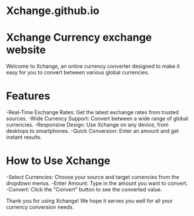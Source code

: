 # Xchange.github.io


# Xchange Currency exchange website 
Welcome to Xchange, an online currency converter designed to make it easy for you to convert between various global currencies. 

# Features
-Real-Time Exchange Rates: Get the latest exchange rates from trusted sources.
-Wide Currency Support: Convert between a wide range of global currencies.
-Responsive Design: Use Xchange on any device, from desktops to smartphones.
-Quick Conversion: Enter an amount and get instant results.

# How to Use Xchange
-Select Currencies: Choose your source and target currencies from the dropdown menus.
-Enter Amount: Type in the amount you want to convert.
-Convert: Click the "Convert" button to see the converted value.

Thank you for using Xchange! We hope it serves you well for all your currency conversion needs.
